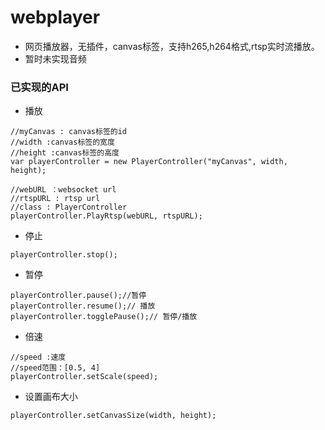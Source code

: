 # webplayer

- 网页播放器，无插件，canvas标签，支持h265,h264格式,rtsp实时流播放。
- 暂时未实现音频

### 已实现的API
- 播放
```
//myCanvas : canvas标签的id
//width :canvas标签的宽度
//height :canvas标签的高度
var playerController = new PlayerController("myCanvas", width, height);

//webURL ：websocket url
//rtspURL : rtsp url
//class : PlayerController
playerController.PlayRtsp(webURL, rtspURL);

```
- 停止

```
playerController.stop();
```

- 暂停
```
playerController.pause();//暂停
playerController.resume();// 播放
playerController.togglePause();// 暂停/播放
```
- 倍速

```
//speed :速度 
//speed范围：[0.5, 4]
playerController.setScale(speed);
```
- 设置画布大小
```
playerController.setCanvasSize(width, height);
```